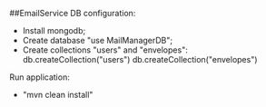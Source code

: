 ##EmailService
DB configuration:
 - Install mongodb;
 - Create database "use MailManagerDB";
 - Create collections "users" and "envelopes":
    db.createCollection("users")
    db.createCollection("envelopes")

Run application:
 - "mvn clean install"